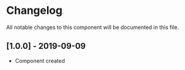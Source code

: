 # Changelog
All notable changes to this component will be documented in this file.

## [1.0.0] - 2019-09-09
- Component created
